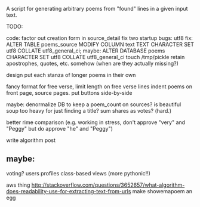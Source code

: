 A script for generating arbitrary poems from "found" lines in a given input text.

TODO:

code:
  factor out creation form in source_detail
  fix two startup bugs:
	utf8 fix: ALTER TABLE poems_source MODIFY COLUMN text TEXT CHARACTER SET utf8 COLLATE utf8_general_ci;
			maybe: ALTER DATABASE poems CHARACTER SET utf8 COLLATE utf8_general_ci
	touch /tmp/pickle
  retain apostrophes, quotes, etc. somehow (when are they actually missing?)

design
  put each stanza of longer poems in their own <p>
  fancy format for free verse, limit length on free verse lines
  indent poems on front page, source pages.
  put buttons side-by-side



maybe: 
	denormalize DB to keep a poem_count on sources?
	is beautiful soup too heavy for just finding a title?
	sum shares as votes? (hard.)


better rime comparison (e.g. working in stress, don't approve "very" and "Peggy" but do approve "he" and "Peggy")


write algorithm post




maybe:
-------
voting?
users
  profiles
class-based views (more pythonic!!)


aws thing 
http://stackoverflow.com/questions/3652657/what-algorithm-does-readability-use-for-extracting-text-from-urls
make showemapoem an egg

